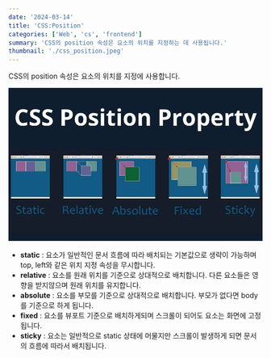 ```yaml
---
date: '2024-03-14'
title: 'CSS:Position'
categories: ['Web', 'cs', 'frontend']
summary: 'CSS의 position 속성은 요소의 위치를 지정하는 데 사용됩니다.'
thumbnail: './css_position.jpeg'
---
```


CSS의 position 속성은 요소의 위치를 지정에 사용합니다.

![1](./css_position.jpeg)

- **static** : 요소가 일반적인 문서 흐름에 따라 배치되는 기본값으로 생략이 가능하며 top, left와 같은 위치 지정 속성을 무시합니다.
- **relative** : 요소를 원래 위치를 기준으로 상대적으로 배치합니다. 다른 요소들은 영향을 받지않으며 원래 위치를 유지합니다.
- **absolute** : 요소를 부모를 기준으로 상대적으로 배치합니다. 부모가 없다면 body를 기준으로 하게 됩니다.
- **fixed** : 요소를 뷰포트 기준으로 배치하게되며 스크롤이 되어도 요소는 화면에 고정됩니다.
- **sticky** : 요소는 일반적으로 static 상태에 머물지만 스크롤이 발생하게 되면 문서의 흐름에 따라서 배치됩니다.
